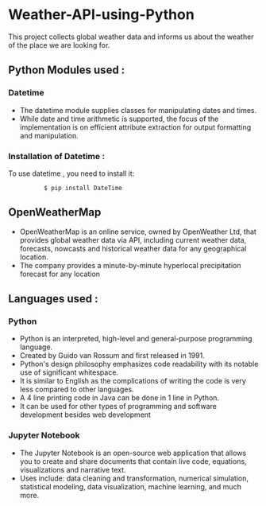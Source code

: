 # Weather-API-using-Python
This project collects global weather data and informs us about the weather of the place we are looking for.

 ## Python Modules used :
 ### Datetime
  - The datetime module supplies classes for manipulating dates and times.
  - While date and time arithmetic is supported, the focus of the implementation is on efficient attribute extraction for output formatting and manipulation.

   ### Installation of Datetime :
   To use datetime , you need to install it: 
 
              $ pip install DateTime
 
 ## OpenWeatherMap
  - OpenWeatherMap is an online service, owned by OpenWeather Ltd, that provides global weather data via API, including current weather data, forecasts, nowcasts and historical     weather data for any geographical location. 
  - The company provides a minute-by-minute hyperlocal precipitation forecast for any location
 
              
 ## Languages used :
 ### Python
  - Python is an interpreted, high-level and general-purpose programming language.
  - Created by Guido van Rossum and first released in 1991.
  - Python's design philosophy emphasizes code readability with its notable use of significant whitespace.
  - It is similar to English as the complications of writing the code is very less compared to other languages.
  - A 4 line printing code in Java can be done in 1 line in Python.
  - It can be used for other types of programming and software development besides web development
 ### Jupyter Notebook
  - The Jupyter Notebook is an open-source web application that allows you to create and share documents that contain live code, equations, visualizations and narrative text.
  - Uses include: data cleaning and transformation, numerical simulation, statistical modeling, data visualization, machine learning, and much more.

